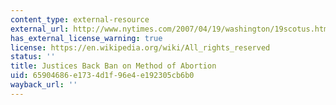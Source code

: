 ```yaml
---
content_type: external-resource
external_url: http://www.nytimes.com/2007/04/19/washington/19scotus.html
has_external_license_warning: true
license: https://en.wikipedia.org/wiki/All_rights_reserved
status: ''
title: Justices Back Ban on Method of Abortion
uid: 65904686-e173-4d1f-96e4-e192305cb6b0
wayback_url: ''
---
```

